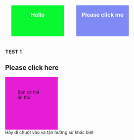 <html
data-sbro-popup-lock="true" data-sbro-ads-lock="true" data-sbro-deals-lock="true" data-sbro-extensions-lock="true"><head><style></style></head><body>
<div style="width:100%;height:120px;">
<div style="background-color:#06FA2E;width:170px;height:80px;margin:20px;padding-top:20px;color:#ffffff;font-weight:bold;font-size:18px;float:left;text-align:center;" onmouseover="this.innerHTML='I am KÏNG Corvuš š '" onmouseout="this.innerHTML='Goodbye'">Hello</div>
<div style="background-color:#7F8AF4;width:170px;height:80px;margin:20px;padding-top:20px;color:#ffffff;font-weight:bold;font-size:18px;float:left;text-align:center;" onclick="clickMeEvent(this)">Please click me</div>
  </div>
  <script type="application/javascript">
function clickMeEvent(obj) {
  if (obj.innerHTML == "Please click me") {
    obj.innerHTML = "Please click me<br>Again";
    return;
  }
  if (obj.innerHTML == "Please click me<br>Again") {
    obj.innerHTML = "WELCOME TO LEAGUE OF LEGEND";  
    return; 
  }
  if (obj.innerHTML == "WELCOME TO LEAGUE OF LEAGEND") {
  obj.innerHTML = "LOL";  
    return; 
  }
  if (obj.innerHTML == "LOL") {
    obj.style.display = "none";
    return;
  }
}
</script>
<br><h3>TEST 1</h3>
<h2 onclick="this.innerHTML='Hello my friend'">Please click here</h2>
<p id="demo"></p> 
<div onmousedown="mDown(this)" onmouseup="mUp(this)" style="background-color:#E51DD4;width:90px;height:90px;padding:40px;">
Bạn có thể ấn thử</div>
<script>
function mDown(obj) {
    obj.style.backgroundColor = "#E2E51D";
    obj.innerHTML = "What do you see ?";
}

function mUp(obj) {
    obj.style.backgroundColor="#08F4F0";
    obj.innerHTML="Please tell me what do you see!";
}
function myFunction() {
    document.getElementById("demo").innerHTML = "";
}

document.getElementById("myBtn").onclick = function(){displayDate()};

function displayDate() {
    document.getElementById("demo").innerHTML = Date();
}
</script>
<span onmouseover="this.style.color='blue'">Hãy di chuột vào và tận hưởng sự khác biệt</span>

 
</body><script>function patch() {

    window._open = window.open;
    document._createElement = document.createElement;
    document._createEvent = document.createEvent;
    window._parent = (window.location != window.parent.location) ? document.referrer: document.location;

    function getParent(el, selector) {
        var parent = el.parentNode;
        if (parent == document) {
            return null;
        }
        if (parent.matches(selector)) {
            return parent;
        } else {
            return getParent(parent, selector);
        }
    }

    function blockWindow(args) {
        var target;
        if (window.event) {
            target = window.event.target.tagName.toLowerCase() == 'a' ?
                window.event.target : getParent(window.event.target, 'a');
        }
        parent.postMessage({
            type: "safeBlock",
            url: args && args.length > 0 ? args[0] : '',
            args: args ? Array.from(args) : null,
            href: target ? target.href : null
        }, window._parent);
    }

    window.open = function() {
        blockWindow(arguments);
    };

    dispatchEvent = function(element) {
        return function(event) {
            if (event.type == "click") {
                blockWindow([element.getAttribute('href')]);
            }
        }
    };

    document.createElement = function() {
        var element = document._createElement.apply(document, arguments);
        if (arguments[0].toLowerCase() == 'a') {
            element.dispatchEvent = dispatchEvent(element);
        }
        return element;
    };

    // Process saved popup.
    var html = document.querySelector('html'),
        key = 'data-sbro-popup-current',
        url = html.getAttribute(key);
    if (url) {
        blockWindow([url]);
    }

}; patch();</script></html>
